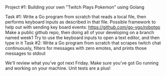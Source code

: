 Project #1: Building your own "Twitch Plays Pokemon" using Golang

Task #1: Write a Go program from scratch that reads a local file, then performs keyboard inputs as described in that file.
Possible framework to help out with sending key board events: https://github.com/go-vgo/robotgo
Make a public github repo, then doing all of your developing on a branch named week1
Try to use the keyboard inputs to open a text editor, and then type in it
Task #2: Write a Go program from scratch that scrapes twitch chat continuously, filters for messages with zero emotes, and prints those messages to stdout

We'll review what you've got next Friday. Make sure you've got Go running and working on your machine. Unit tests are a plus!